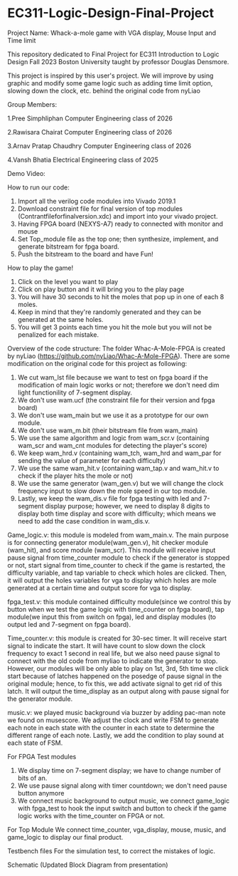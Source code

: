# EC311-Logic-Design-Final-Project

Project Name: Whack-a-mole game with VGA display, Mouse Input and Time limit

This repository dedicated to Final Project for EC311 Introduction to Logic Design Fall 2023 Boston University taught by professor Douglas Densmore.

This project is inspired by this user's project. We will improve by using graphic and modify some game logic such as adding time limit option, slowing down the clock, etc. behind the original code from nyLiao

Group Members:

1.Pree Simphliphan Computer Engineering class of 2026

2.Rawisara Chairat Computer Engineering class of 2026

3.Arnav Pratap Chaudhry Computer Engineering class of 2026

4.Vansh Bhatia Electrical Engineering class of 2025

Demo Video:

How to run our code:
1. Import all the verilog code modules into Vivado 2019.1
2. Download constraint file for final version of top modules (Contrantfileforfinalversion.xdc) and import into your vivado project.
3. Having FPGA board (NEXYS-A7) ready to connected with monitor and mouse
4. Set Top_module file as the top one; then synthesize, implement, and generate bitstream for fpga board.
5. Push the bitstream to the board and have Fun!

How to play the game!
1. Click on the level you want to play
2. Click on play button and it will bring you to the play page
3. You will have 30 seconds to hit the moles that pop up in one of each 8 moles.
4. Keep in mind that they're randomly generated and they can be generated at the same holes.
5. You will get 3 points each time you hit the mole but you will not be penalized for each mistake.

Overview of the code structure:
The folder Whac-A-Mole-FPGA is created by nyLiao (https://github.com/nyLiao/Whac-A-Mole-FPGA). There are some modification on the original code for this project as following:
1. We cut wam_lst file because we want to test on fpga board if the modification of main logic works or not; therefore we don't need dim light functionility of 7-segment display.
2. We don't use wam.ucf (the constraint file for their version and fpga board)
3. We don't use wam_main but we use it as a prototype for our own module.
4. We don't use wam_m.bit (their bitstream file from wam_main)
5. We use the same algorithm and logic from wam_scr.v (containing wam_scr and wam_cnt modules for detecting the player's score)
6. We keep wam_hrd.v (containing wam_tch, wam_hrd and wam_par for sending the value of parameter for each difficulty)
7. We use the same wam_hit.v (containing wam_tap.v and wam_hit.v to check if the player hits the mole or not)
8. We use the same generator (wam_gen.v) but we will change the clock frequency input to slow down the mole speed in our top module.
9. Lastly, we keep the wam_dis.v file for fpga testing with led and 7-segment display purpose; however, we need to display 8 digits to display both time display and score with difficulty; which means we need to add the case condition in wam_dis.v.

Game_logic.v: this module is modeled from wam_main.v. The main purpose is for connecting generator module(wam_gen.v), hit checker module (wam_hit), and score module (wam_scr).
This module will receive input pause signal from time_counter module to check if the generator is stopped or not, start signal from time_counter to check if the game is restarted, the difficulty variable, and tap variable to check which holes are clicked. Then, it will output the holes variables for vga to display which holes are mole generated at a certain time and output score for vga to display.

fpga_test.v: this module contained difficulty module(since we control this by button when we test the game logic with time_counter on fpga board), tap module(we input this from switch on fpga), led and display modules (to output led and 7-segment on fpga board).

Time_counter.v: this module is created for 30-sec timer. It will receive start signal to indicate the start. It will have count to slow down the clock frequency to exact 1 second in real life, but we also need pause signal to connect with the old code from myliao to indicate the generator to stop. However, our modules will be only able to play on 1st, 3rd, 5th time we click start because of latches happened on the posedge of pause signal in the original module; hence, to fix this, we add activate signal to get rid of this latch.
It will output the time_display as an output along with pause signal for the generator module.

music.v: we played music background via buzzer by adding pac-man note we found on musescore. We adjust the clock and write FSM to generate each note in each state with the counter in each state to determine the different range of each note. Lastly, we add the condition to play sound at each state of FSM.


For FPGA Test modules
1. We display time on 7-segment display; we have to change number of bits of an.
2. We use pause signal along with timer countdown; we don't need pause button anymore
3. We connect music background to output music, we connect game_logic with fpga_test to hook the input switch and button to check if the game logic works with the time_counter on FPGA or not.

For Top Module
We connect time_counter, vga_display, mouse, music, and game_logic to display our final product.

Testbench files
For the simulation test, to correct the mistakes of logic.

Schematic (Updated Block Diagram from presentation)

